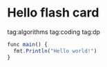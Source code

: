 # Hello flash card

tag:algorithms tag:coding tag:dp

```ts
func main() {
  fmt.Println("Hello world!")
}
```
